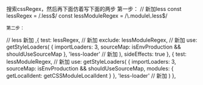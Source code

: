   搜索cssRegex，然后再下面仿着写下面的两步
  第一步：
  // 新加less
const lessRegex = /\.less$/
const lessModuleRegex = /\.module\.less$/


    第二步：
  // less 新加
              ,{
              test: lessRegex,  // 新加
              exclude: lessModuleRegex,  // 新加
              use: getStyleLoaders(
                {
                  importLoaders: 3,
                  sourceMap: isEnvProduction && shouldUseSourceMap
                },
                'less-loader'   // 新加
              ),
              sideEffects: true
            },
            {
              test: lessModuleRegex,  // 新加
              use: getStyleLoaders(
                {
                  importLoaders: 3,
                  sourceMap: isEnvProduction && shouldUseSourceMap,
                  modules: {
                    getLocalIdent: getCSSModuleLocalIdent
                  }
                },
                'less-loader'    // 新加
              )
            },